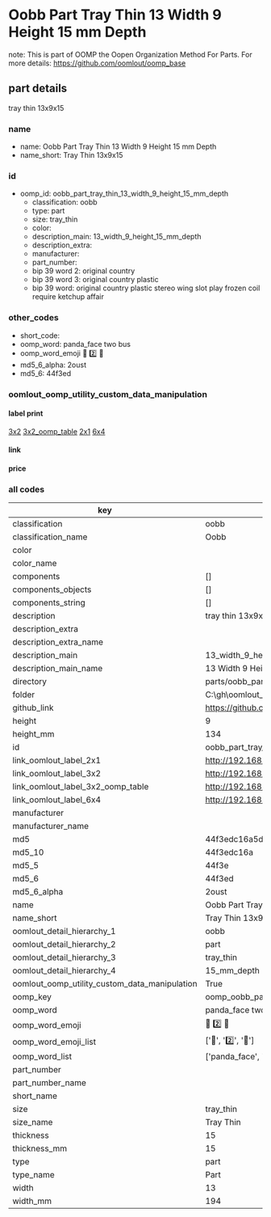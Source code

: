 # Oobb Part Tray Thin 13 Width 9 Height 15 mm Depth  

note: This is part of OOMP the Oopen Organization Method For Parts. For more details: https://github.com/oomlout/oomp_base

##  part details
  



tray thin 13x9x15



### name
* name: Oobb Part Tray Thin 13 Width 9 Height 15 mm Depth
* name_short: Tray Thin 13x9x15 
### id
* oomp_id: oobb_part_tray_thin_13_width_9_height_15_mm_depth
  * classification: oobb
  * type: part
  * size: tray_thin
  * color: 
  * description_main: 13_width_9_height_15_mm_depth
  * description_extra: 
  * manufacturer: 
  * part_number: 
  * bip 39 word 2: original country
  * bip 39 word 3: original country plastic
  * bip 39 word: original country plastic stereo wing slot play frozen coil require ketchup affair

### other_codes
* short_code: 
* oomp_word: panda_face two bus
* oomp_word_emoji :panda_face: :two: :bus:
* md5_6_alpha: 2oust
* md5_6: 44f3ed






### oomlout_oomp_utility_custom_data_manipulation
#### label print
[3x2](http://192.168.1.245:1112/?label=oomp%202oust)
[3x2_oomp_table](http://192.168.1.108:1112/?label=oomp%202oust)
[2x1](http://192.168.1.242:1112/?label=oomp%202oust)
[6x4](http://192.168.1.55:1112/?label=oomp%202oust)    

#### link

                              

#### price







### all codes 
| key | value |  
| --- | --- |  
| classification | oobb |  
| classification_name | Oobb |  
| color |  |  
| color_name |  |  
| components | [] |  
| components_objects | [] |  
| components_string | [] |  
| description | tray thin 13x9x15 |  
| description_extra |  |  
| description_extra_name |  |  
| description_main | 13_width_9_height_15_mm_depth |  
| description_main_name | 13 Width 9 Height 15 mm Depth |  
| directory | parts/oobb_part_tray_thin_13_width_9_height_15_mm_depth |  
| folder | C:\gh\oomlout_oobb_version_4_generated_parts\parts\oobb_part_tray_thin_13_width_9_height_15_mm_depth |  
| github_link | https://github.com/oomlout/oomlout_oomp_part_src/tree/main/parts/oobb_part_tray_thin_13_width_9_height_15_mm_depth |  
| height | 9 |  
| height_mm | 134 |  
| id | oobb_part_tray_thin_13_width_9_height_15_mm_depth |  
| link_oomlout_label_2x1 | http://192.168.1.242:1112/?label=oomp%202oust |  
| link_oomlout_label_3x2 | http://192.168.1.245:1112/?label=oomp%202oust |  
| link_oomlout_label_3x2_oomp_table | http://192.168.1.108:1112/?label=oomp%202oust |  
| link_oomlout_label_6x4 | http://192.168.1.55:1112/?label=oomp%202oust |  
| manufacturer |  |  
| manufacturer_name |  |  
| md5 | 44f3edc16a5db4cb307ddd594c0c44e5 |  
| md5_10 | 44f3edc16a |  
| md5_5 | 44f3e |  
| md5_6 | 44f3ed |  
| md5_6_alpha | 2oust |  
| name | Oobb Part Tray Thin 13 Width 9 Height 15 mm Depth |  
| name_short | Tray Thin 13x9x15  |  
| oomlout_detail_hierarchy_1 | oobb |  
| oomlout_detail_hierarchy_2 | part |  
| oomlout_detail_hierarchy_3 | tray_thin |  
| oomlout_detail_hierarchy_4 | 15_mm_depth |  
| oomlout_oomp_utility_custom_data_manipulation | True |  
| oomp_key | oomp_oobb_part_tray_thin_13_width_9_height_15_mm_depth |  
| oomp_word | panda_face two bus |  
| oomp_word_emoji | :panda_face: :two: :bus: |  
| oomp_word_emoji_list | [':panda_face:', ':two:', ':bus:'] |  
| oomp_word_list | ['panda_face', 'two', 'bus'] |  
| part_number |  |  
| part_number_name |  |  
| short_name |  |  
| size | tray_thin |  
| size_name | Tray Thin |  
| thickness | 15 |  
| thickness_mm | 15 |  
| type | part |  
| type_name | Part |  
| width | 13 |  
| width_mm | 194 |  
